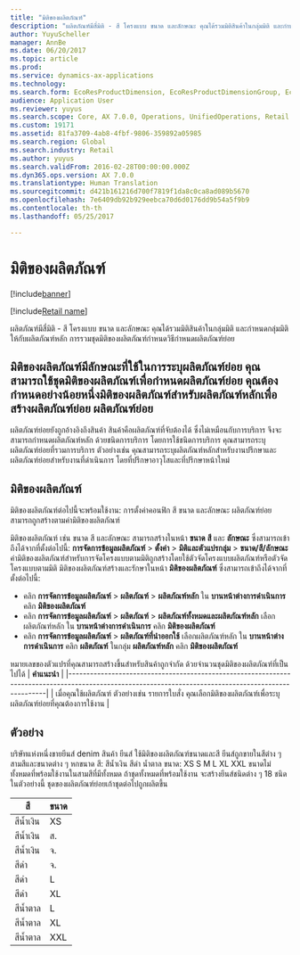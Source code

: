 ```yaml
---
title: "มิติของผลิตภัณฑ์"
description: "ผลิตภัณฑ์มีสี่มิติ - สี โครงแบบ ขนาด และลักษณะ คุณได้รวมมิติสินค้าในกลุ่มมิติ และกำหนดกลุ่มมิติให้กับผลิตภัณฑ์หลัก การรวมชุดมิติของผลิตภัณฑ์กำหนดวิธีกำหนดผลิตภัณฑ์ย่อย"
author: YuyuScheller
manager: AnnBe
ms.date: 06/20/2017
ms.topic: article
ms.prod: 
ms.service: dynamics-ax-applications
ms.technology: 
ms.search.form: EcoResProductDimension, EcoResProductDimensionGroup, EcoResProductMasterDimension, RetailEcoResColor, RetailEcoResSize, RetailEcoResStyle
audience: Application User
ms.reviewer: yuyus
ms.search.scope: Core, AX 7.0.0, Operations, UnifiedOperations, Retail
ms.custom: 19171
ms.assetid: 81fa3709-4ab8-4fbf-9806-359892a05985
ms.search.region: Global
ms.search.industry: Retail
ms.author: yuyus
ms.search.validFrom: 2016-02-28T00:00:00.000Z
ms.dyn365.ops.version: AX 7.0.0
ms.translationtype: Human Translation
ms.sourcegitcommit: d421b161216d700f7819f1da8c0ca8ad089b5670
ms.openlocfilehash: 7e6409db92b929eebca70d6d0176dd9b54a5f9b9
ms.contentlocale: th-th
ms.lasthandoff: 05/25/2017

---
```


# <a name="product-dimensions"></a>มิติของผลิตภัณฑ์

[!include[banner](../includes/banner.md)]

[!include[Retail name](../includes/retail-name.md)]


ผลิตภัณฑ์มีสี่มิติ - สี โครงแบบ ขนาด และลักษณะ คุณได้รวมมิติสินค้าในกลุ่มมิติ และกำหนดกลุ่มมิติให้กับผลิตภัณฑ์หลัก การรวมชุดมิติของผลิตภัณฑ์กำหนดวิธีกำหนดผลิตภัณฑ์ย่อย

มิติของผลิตภัณฑ์มีลักษณะที่ใช้ในการระบุผลิตภัณฑ์ย่อย  คุณสามารถใช้ชุดมิติของผลิตภัณฑ์เพื่อกำหนดผลิตภัณฑ์ย่อย คุณต้องกำหนดอย่างน้อยหนึ่งมิติของผลิตภัณฑ์สำหรับผลิตภัณฑ์หลักเพื่อสร้างผลิตภัณฑ์ย่อย
ผลิตภัณฑ์ย่อย
----------------

ผลิตภัณฑ์ย่อยยังถูกอ้างอิงถึงสินค้า สินค้าคือผลิตภัณฑ์ที่จับต้องได้ ซึ่งไม่เหมือนกับการบริการ  จึงจะสามารถกำหนดผลิตภัณฑ์หลัก ด้วยชนิดการบริการ โดยการใช้ชนิดการบริการ คุณสามารถระบุผลิตภัณฑ์ย่อยที่รวมการบริการ ตัวอย่างเช่น คุณสามารถระบุผลิตภัณฑ์หลักสำหรับงานปรึกษาและผลิตภัณฑ์ย่อยสำหรับงานที่ดำเนินการ โดยที่ปรึกษาอาวุโสและที่ปรึกษาหน้าใหม่

## <a name="product-dimensions"></a>มิติของผลิตภัณฑ์
มิติของผลิตภัณฑ์ต่อไปนี้จะพร้อมใช้งาน: การตั้งค่าคอนฟิก สี ขนาด และลักษณะ ผลิตภัณฑ์ย่อยสามารถถูกสร้างตามค่ามิติของผลิตภัณฑ์

มิติของผลิตภัณฑ์ เช่น ขนาด สี และลักษณะ สามารถสร้างในหน้า **ขนาด** **สี** และ **ลักษณะ** ซึ่งสามารถเข้าถึงได้จากที่ตั้งต่อไปนี้: **การจัดการข้อมูลผลิตภัณฑ์** &gt; **ตั้งค่า** &gt; **มิติและตัวแปรกลุ่ม** &gt; **ขนาด/สี/ลักษณะ** ค่ามิติของผลิตภัณฑ์สำหรับการจัดโครงแบบตามมิติถูกสร้างโดยใช้ตัวจัดโครงแบบผลิตภัณฑ์หรือตัวจัดโครงแบบตามมิติ มิติของผลิตภัณฑ์สร้างและรักษาในหน้า **มิติของผลิตภัณฑ์** ซึ่งสามารถเข้าถึงได้จากที่ตั้งต่อไปนี้:
-   คลิก **การจัดการข้อมูลผลิตภัณฑ์** &gt; **ผลิตภัณฑ์** &gt; **ผลิตภัณฑ์หลัก** ใน **บานหน้าต่างการดำเนินการ** คลิก **มิติของผลิตภัณฑ์**
-   คลิก **การจัดการข้อมูลผลิตภัณฑ์** &gt; **ผลิตภัณฑ์** &gt; **ผลิตภัณฑ์ทั้งหมดและผลิตภัณฑ์หลัก** เลือกผลิตภัณฑ์หลัก  ใน **บานหน้าต่างการดำเนินการ** คลิก **มิติของผลิตภัณฑ์**
-   คลิก **การจัดการข้อมูลผลิตภัณฑ์** &gt; **ผลิตภัณฑ์ที่นำออกใช้** เลือกผลิตภัณฑ์หลัก  ใน **บานหน้าต่างการดำเนินการ** คลิก **ผลิตภัณฑ์** ในกลุ่ม **ผลิตภัณฑ์หลัก** คลิก **มิติของผลิตภัณฑ์**

หมายเลขของตัวแปรที่คุณสามารถสร้างขึ้นสำหรับสินค้าถูกจำกัด ด้วยจำนวนชุดมิติของผลิตภัณฑ์ที่เป็นไปได้
| **คำแนะนำ**                                                                                                                                              |
|------------------------------------------------------------------------------------------------------------------------------------------------------|
| เมื่อคุณใช้ผลิตภัณฑ์ ตัวอย่างเช่น รายการใบสั่ง คุณเลือกมิติของผลิตภัณฑ์เพื่อระบุผลิตภัณฑ์ย่อยที่คุณต้องการใช้งาน |

## <a name="example"></a>ตัวอย่าง
บริษัทแห่งหนึ่งขายยีนส์ denim สินค้า ยีนส์ ใช้มิติของผลิตภัณฑ์ขนาดและสี ยีนส์ถูกขายในสีต่าง ๆ สามสีและขนาดต่าง ๆ หกขนาด สี: สีน้ำเงิน สีดำ น้ำตาล ขนาด: XS S M L XL XXL ขนาดไม่ทั้งหมดที่พร้อมใช้งานในสามสีที่มีทั้งหมด ถ้าชุดทั้งหมดที่พร้อมใช้งาน จะสร้างยีนส์ชนิดต่าง ๆ 18 ชนิด ในตัวอย่างนี้ ชุดของผลิตภัณฑ์ย่อยเก้าชุดต่อไปถูกผลิตขึ้น

| สี | ขนาด |
|-------|------|
| สีน้ำเงิน  | XS   |
| สีน้ำเงิน  | ส.    |
| สีน้ำเงิน  | จ.    |
| สีดำ | จ.    |
| สีดำ | L    |
| สีดำ | XL   |
| สีน้ำตาล | L    |
| สีน้ำตาล | XL   |
| สีน้ำตาล | XXL  |







